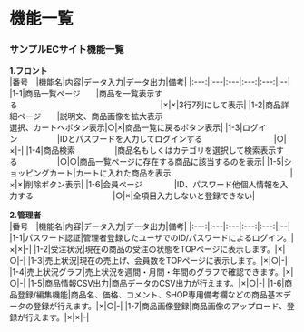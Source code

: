 # 機能一覧
### サンプルECサイト機能一覧
**1.フロント**<br>
|番号　|機能名|内容|データ入力|データ出力|備考|
|:---:|:---|:---|:---:|:---:|:--|
|1-1|商品一覧ページ　　|商品を一覧表示する　　　　　　　　　　　　　　　　　　|×|×|3行7列にして表示|
|1-2|商品詳細ページ　　|説明文、商品画像を拡大表示<br>選択、カートへボタン表示|○|×|商品一覧に戻るボタン表示|
|1-3|ログイン　　　　　|IDとパスワードを入力してログインする　　　　　　　　　|○|×|-|
|1-4|商品検索　　　　　|商品名もしくはカテゴリを選択して検索表示する　　　　　|○|○|商品一覧ページに存在する商品に該当するのを表示|
|1-5|ショッピングカート|カートに入れた商品を表示　　　　　　　　　　　　　　　|×|×|削除ボタン表示|
|1-6|会員ページ　　　　|ID、パスワード他個人情報を入力する　　　　　　　　　　|○|×|全項目入力しないと登録できない|

**2.管理者**<br>
|番号　|機能名|内容|データ入力|データ出力|備考|
|:---:|:---|:---|:---:|:---:|:--|
|1-1|パスワード認証|管理者登録したユーザでのID/パスワードによるログイン。|×|×|-|
|1-2|受注状況|現在の商品の受注の状態をTOPページに表示します。|×|○|-|
|1-3|売上状況|現在の売上げ、会員数をTOPページに表示します。|×|○|-|
|1-4|売上状況グラフ|売上状況を週間・月間・年間のグラフで確認できます。|×|○|-|
|1-5|商品情報CSV出力|商品データのCSV出力が行えます。|×|○|-|
|1-6|商品登録/編集機能|商品名、価格、コメント、SHOP専用備考欄などの商品基本データの登録が行えます。|×|○|-|
|1-7|商品画像登録|商品画像のアップロード、登録が行えます。|×|×|-|

